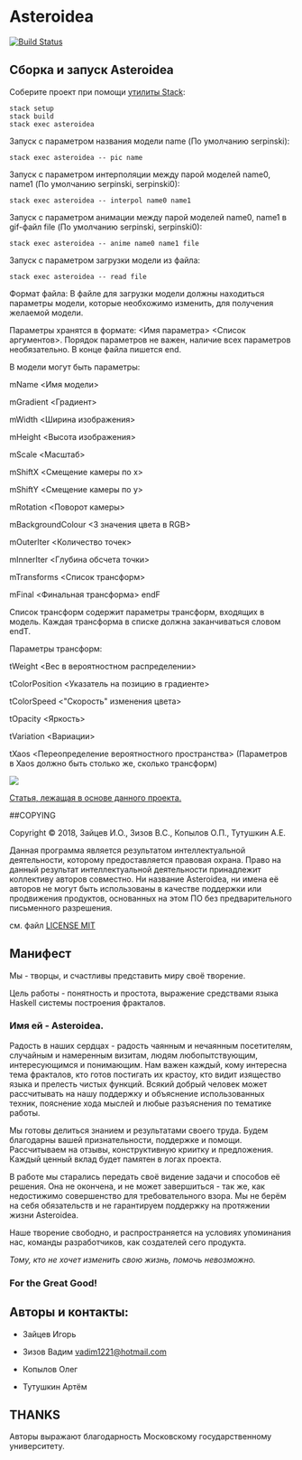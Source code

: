 # Ast**e**roidea

[![Build Status](https://travis-ci.org/cmc-haskell-2018/asteroidea.svg?branch=master)](https://travis-ci.org/cmc-haskell-2018/asteroidea)

## Сборка и запуск Asteroidea

Соберите проект при помощи [утилиты Stack](https://www.haskellstack.org):

```
stack setup
stack build
stack exec asteroidea
```
Запуск с параметром названия модели name (По умолчанию serpinski):
```
stack exec asteroidea -- pic name
```
Запуск с параметром интерполяции между парой моделей name0, name1 (По умолчанию serpinski, serpinski0):
```
stack exec asteroidea -- interpol name0 name1
```
Запуск с параметром анимации между парой моделей name0, name1 в gif-файл file (По умолчанию serpinski, serpinski0):
```
stack exec asteroidea -- anime name0 name1 file
```
Запуск с параметром загрузки модели из файла:
```
stack exec asteroidea -- read file
```
Формат файла:
В файле для загрузки модели должны находиться параметры модели, которые необхожимо изменить, для получения желаемой модели.

Параметры хранятся в формате: <Имя параметра> <Список аргументов>. Порядок параметров не важен, наличие всех параметров необязательно.
В конце файла пишется end.

В модели могут быть параметры:

mName <Имя модели>

mGradient <Градиент>

mWidth <Ширина изображения>

mHeight <Высота изображения>

mScale <Масштаб>

mShiftX <Смещение камеры по х>

mShiftY <Смещение камеры по у>

mRotation <Поворот камеры>

mBackgroundColour <3 значения цвета в RGB>

mOuterIter <Количество точек>

mInnerIter <Глубина обсчета точки>

mTransforms <Список трансформ>

mFinal <Финальная трансформа> endF


Список трансформ содержит параметры трансформ, входящих в модель. Каждая трансформа в списке должна заканчиваться словом endT.

Параметры трансформ:

tWeight <Вес в вероятностном распределении>

tColorPosition <Указатель на позицию в градиенте>

tColorSpeed <"Скорость" изменения цвета>

tOpacity <Яркость>

tVariation <Вариации>

tXaos <Переопределение вероятностного пространства> (Параметров в Xaos должно быть столько же, сколько трансформ)


![](/other/aster.gif)

[Статья, лежащая в основе данного проекта.](http://flam3.com/flame.pdf)

##COPYING

Copyright © 2018, Зайцев И.О., Зизов В.С., Копылов О.П., Тутушкин А.Е.

Данная программа является результатом интеллектуальной деятельности, которому предоставляется правовая охрана.  Право на данный результат интеллектуальной  деятельности принадлежит коллективу авторов совместно. Ни название Asteroidea, ни имена её авторов не могут быть использованы в качестве поддержки или продвижения продуктов, основанных на этом ПО без предварительного письменного разрешения.

см. файл [LICENSE MIT](/LICENSE)

## Манифест

Мы - творцы, и счастливы представить миру своё творение.

Цель работы - понятность и простота, выражение средствами языка Haskell системы построения фракталов.

### Имя ей - Asteroidea.

Радость в наших сердцах - радость чаянным и нечаянным посетителям, случайным и намеренным визитам, людям любопытствующим, интересующимся и понимающим. Нам важен каждый, кому интересна тема фракталов, кто готов постигать их крастоу, кто видит изящество языка и прелесть чистых функций. Всякий добрый человек может рассчитывать на нашу поддержку и объяснение использованных техник, пояснение хода мыслей и любые разъяснения по тематике работы.

Мы готовы делиться знанием и результатами своего труда. Будем благодарны вашей признательности, поддержке и помощи. Рассчитываем на отзывы, конструктивную криитку и предложения. Каждый ценный вклад будет памятен в логах проекта.

В работе мы старались передать своё видение задачи и способов её решения. Она не окончена, и не может завершиться - так же, как недостижимо совершенство для требовательного взора. Мы не берём на себя обязательств и не гарантируем поддержку на протяжении жизни Asteroidea.

Наше творение свободно, и распространяется на условиях упоминания нас, команды разработчиков, как создателей сего продукта.

*Тому, кто не хочет изменить свою жизнь, помочь невозможно.*

### For the Great Good!

## Авторы и контакты:

- Зайцев Игорь

- Зизов Вадим     vadim1221@hotmail.com

- Копылов Олег

- Тутушкин Артём

## THANKS

Авторы выражают благодарность Московскому государственному университету.


